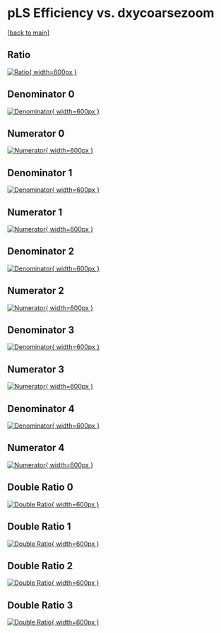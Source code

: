 # pLS Efficiency vs. dxycoarsezoom

[[back to main](./)]



## Ratio

[![Ratio](../mtv/var/pLS_base_11_1_eff_dxycoarsezoom.png){ width=600px }](../mtv/var/pLS_base_11_1_eff_dxycoarsezoom.pdf)

## Denominator 0

[![Denominator](../mtv/den/pLS_base_11_1_eff_dxycoarsezoom_den0.png){ width=600px }](../mtv/den/pLS_base_11_1_eff_dxycoarsezoom_den0.pdf)

## Numerator 0

[![Numerator](../mtv/num/pLS_base_11_1_eff_dxycoarsezoom_num0.png){ width=600px }](../mtv/num/pLS_base_11_1_eff_dxycoarsezoom_num0.pdf)

## Denominator 1

[![Denominator](../mtv/den/pLS_base_11_1_eff_dxycoarsezoom_den1.png){ width=600px }](../mtv/den/pLS_base_11_1_eff_dxycoarsezoom_den1.pdf)

## Numerator 1

[![Numerator](../mtv/num/pLS_base_11_1_eff_dxycoarsezoom_num1.png){ width=600px }](../mtv/num/pLS_base_11_1_eff_dxycoarsezoom_num1.pdf)

## Denominator 2

[![Denominator](../mtv/den/pLS_base_11_1_eff_dxycoarsezoom_den2.png){ width=600px }](../mtv/den/pLS_base_11_1_eff_dxycoarsezoom_den2.pdf)

## Numerator 2

[![Numerator](../mtv/num/pLS_base_11_1_eff_dxycoarsezoom_num2.png){ width=600px }](../mtv/num/pLS_base_11_1_eff_dxycoarsezoom_num2.pdf)

## Denominator 3

[![Denominator](../mtv/den/pLS_base_11_1_eff_dxycoarsezoom_den3.png){ width=600px }](../mtv/den/pLS_base_11_1_eff_dxycoarsezoom_den3.pdf)

## Numerator 3

[![Numerator](../mtv/num/pLS_base_11_1_eff_dxycoarsezoom_num3.png){ width=600px }](../mtv/num/pLS_base_11_1_eff_dxycoarsezoom_num3.pdf)

## Denominator 4

[![Denominator](../mtv/den/pLS_base_11_1_eff_dxycoarsezoom_den4.png){ width=600px }](../mtv/den/pLS_base_11_1_eff_dxycoarsezoom_den4.pdf)

## Numerator 4

[![Numerator](../mtv/num/pLS_base_11_1_eff_dxycoarsezoom_num4.png){ width=600px }](../mtv/num/pLS_base_11_1_eff_dxycoarsezoom_num4.pdf)

## Double Ratio 0

[![Double Ratio](../mtv/ratio/pLS_base_11_1_eff_dxycoarsezoom_ratio0.png){ width=600px }](../mtv/ratio/pLS_base_11_1_eff_dxycoarsezoom_ratio0.pdf)

## Double Ratio 1

[![Double Ratio](../mtv/ratio/pLS_base_11_1_eff_dxycoarsezoom_ratio1.png){ width=600px }](../mtv/ratio/pLS_base_11_1_eff_dxycoarsezoom_ratio1.pdf)

## Double Ratio 2

[![Double Ratio](../mtv/ratio/pLS_base_11_1_eff_dxycoarsezoom_ratio2.png){ width=600px }](../mtv/ratio/pLS_base_11_1_eff_dxycoarsezoom_ratio2.pdf)

## Double Ratio 3

[![Double Ratio](../mtv/ratio/pLS_base_11_1_eff_dxycoarsezoom_ratio3.png){ width=600px }](../mtv/ratio/pLS_base_11_1_eff_dxycoarsezoom_ratio3.pdf)


